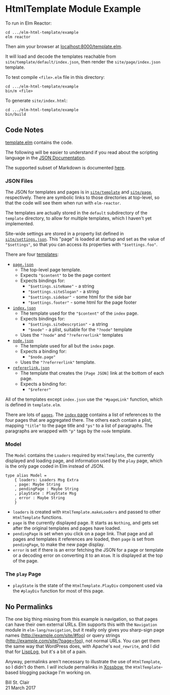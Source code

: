 # HtmlTemplate Module Example

To run in Elm Reactor:

    cd .../elm-html-template/example
    elm reactor
    
Then aim your browser at [localhost:8000/template.elm](http://localhost:8000/template.elm).

It will load and decode the templates reachable from `site/template/default/index.json`, then render the `site/page/index.json` template.

To test compile `<file>.elm` file in this directory:

    cd .../elm-html-template/example
    bin/m <file>
    
To generate `site/index.html`:

    cd .../elm-html-template/example
    bin/build

## Code Notes

[template.elm](template.elm) contains the code.

The following will be easier to understand if you read about the scripting language in the [JSON Documentation](../JSON.md).

The supported subset of Markdown is documented [here](../Markdown.md).

### JSON Files

The JSON for templates and pages is in [`site/template`](site/template/) and [`site/page`](site/page/), respectively. There are symbolic links to those directories at top-level, so that the code will see them when run with `elm-reactor`.

The templates are actually stored in the `default` subdirectory of the `template` directory, to allow for multiple templates, which I haven't yet implemented.

Site-wide settings are stored in a property list defined in [`site/settings.json`](site/settings.json). This "page" is loaded at startup and set as the value of `"$settings"`, so that you can access its properties with `"$settings.foo"`.

There are four [templates](site/template/default/):

* [`page.json`](site/template/default/page.json)
  * The top-level page template.
  * Expects `"$content"` to be the page content
  * Expects bindings for:
    * `"$settings.siteName"` - a string
    * `"$settings.siteSlogan"` - a string
    * `"$settings.sidebar"` - some html for the side bar
    * `"$settings.footer"` - some html for the page footer
* [`index.json`](site/template/default/index.json)
  * The template used for the `"$content"` of the `index` page.
  * Expects bindings for:
    * `"$settings.siteDescrption"` - a string
    * `"$node"` - a plist, suitable for the `"?node"` template
  * Uses the `"?node"` and `"?referrerlink"` templates
* [`node.json`](site/template/default/node.json)
  * The template used for all but the `index` page.
  * Expects a binding for:
    * `"$node.page"`
  * Uses the `"?referrerlink"` template.
* [`refererlink.json`](site/template/default/refererlink.json)
  * The template that creates the `[Page JSON]` link at the bottom of each page.
  * Expects a binding for:
    * `"$referer"`

All of the templates except `index.json` use the `"#pageLink"` function, which is defined in `template.elm`.

There are lots of [`pages`](site/page/). The [`index` page](site/page/index.json) contains a list of references to the four pages that are aggregated there. The others each contain a plist, mapping `"title"` to the page title and `"ps"` to a list of paragraphs. The paragraphs are wrapped with `"p"` tags by the `node` template.

### Model

The `Model` contains the `Loaders` required by `HtmlTemplate`, the currently displayed and loading page, and information used by the `play` page, which is the only page coded in Elm instead of JSON.

    type alias Model =
        { loaders: Loaders Msg Extra
        , page: Maybe String
        , pendingPage : Maybe String
        , playState : PlayState Msg
        , error : Maybe String
        }

* `loaders` is created with `HtmlTemplate.makeLoaders` and passed to other `HtmlTemplate` functions.
* `page` is the currently displayed page. It starts as `Nothing`, and gets set after the original templates and pages have loaded.
* `pendingPage` is set when you click on a page link. That page and all pages and templates it references are loaded, then `page` is set from `pendingPage`, to make the new page display.
* `error` is set if there is an error fetching the JSON for a page or template or a decoding error on converting it to an `Atom`. It is displayed at the top of the page.

### The `play` Page

* `playState` is the state of the `HtmlTemplate.PlayDiv` component used via the `#playDiv` function for most of this page.

## No Permalinks

The one big thing missing from this example is navigation, so that pages can have their own external URLs. Elm supports this with the `Navigation` module in `elm-lang/navigation`, but it really only gives you sharp-sign page names (http://example.com/site/#foo) or query strings (http://example.com/site/?page=foo), not normal URLs. You can get them the same way that WordPress does, with Apache's `mod_rewrite`, and I did that for [LispLog](https://lisplog.org/), but it's a bit of a pain.

Anyway, permalinks aren't necessary to illustrate the use of `HtmlTemplate`, so I didn't do them. I _will_ include permalinks in [Xossbow](https://Xossbow.com/), the `HtmlTemplate`-based blogging package I'm working on.

Bill St. Clair<br/>
21 March 2017
